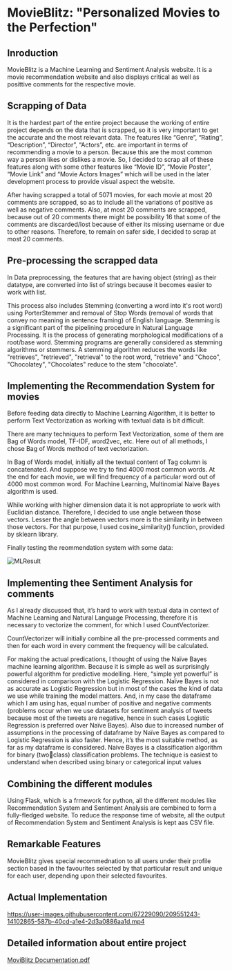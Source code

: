 # MovieBlitz: "Personalized Movies to the Perfection"
## Inroduction
MovieBlitz is a Machine Learning and Sentiment Analysis website. It is a movie recommendation website and also displays critical as well as posittive comments for the respective movie.


## Scrapping of Data
It is the hardest part of the entire project because the working of entire project depends on 
the data that is scrapped, so it is very important to get the accurate and the most relevant 
data. The features like “Genre”, “Rating”, “Description”, “Director”, “Actors”, etc. are 
important in terms of recommending a movie to a person. Because this are the most 
common way a person likes or dislikes a movie. So, I decided to scrap all of these features 
along with some other features like “Movie ID”, “Movie Poster”, “Movie Link” and 
“Movie Actors Images” which will be used in the later development process to provide 
visual aspect the website.

After having scrapped a total of 5071 movies, for each movie at most 20 comments are 
scrapped, so as to include all the variations of positive as well as negative comments. Also, 
at most 20 comments are scrapped, because out of 20 comments there might be possibility 
16
that some of the comments are discarded/lost because of either its missing username or due 
to other reasons. Therefore, to remain on safer side, I decided to scrap at most 20 comments.


## Pre-processing the scrapped data
In Data preprocessing, the features that are having object (string) as their datatype, are 
converted into list of strings because it becomes easier to work with list.

This process also includes Stemming (converting a word into it's root word) using PorterStemmer and removal of Stop Words (removal of words that convey no meaning in sentence framing) of English language. Stemming is a significant part of the pipelining procedure in Natural Language Processing. 
It is the process of generating morphological modifications of a root/base word. Stemming 
programs are generally considered as stemming algorithms or stemmers. A stemming 
algorithm reduces the words like "retrieves", "retrieved", "retrieval" to the root word, 
"retrieve" and "Choco", "Chocolatey", "Chocolates" reduce to the stem "chocolate". 


## Implementing the Recommendation System for movies
Before feeding data directly to Machine Learning Algorithm, it is better to perform Text Vectorization as working with textual data is bit difficult.

There are many techniques to perform Text Vectorization, some of them are Bag of Words 
model, TF-IDF, word2vec, etc. Here out of all methods, I chose Bag of Words method of 
text vectorization.

In Bag of Words model, initially all the textual content of Tag column is concatenated. And 
suppose we try to find 4000 most common words. At the end for each movie, we will find 
frequency of a particular word out of 4000 most common word. For Machine Learning, Multinomial Naive Bayes algorithm is used.

While working with higher dimension data it is not appropriate to 
work with Euclidian distance. Therefore, I decided to use angle between those vectors. Lesser the angle between vectors more is the similarity in between those vectors. For that purpose, I used cosine_similarity() function, provided by sklearn library.

Finally testing the reommendation system with some data:

![MLResult](https://user-images.githubusercontent.com/67229090/209550142-cb58c622-7a80-48e1-87bb-c31c26c814e9.png)



## Implementing thee Sentiment Analysis for comments
As I already discussed that, it’s hard to work with textual data in context of Machine 
Learning and Natural Language Processing, therefore it is necessary to vectorize the 
comment, for which I used CountVectorizer.

CountVectorizer will initially combine all the pre-processed comments and then for each 
word in every comment the frequency will be calculated. 

For making the actual predications, I thought of using the Naïve Bayes machine learning 
algorithm. Because it is simple as well as surprisingly powerful algorithm for predictive 
modelling. Here, “simple yet powerful” is considered in comparison with the Logistic 
Regression. Naïve Bayes is not as accurate as Logistic Regression but in most of the cases 
the kind of data we use while training the model matters. And, in my case the dataframe 
which I am using has, equal number of positive and negative comments (problems occur 
when we use datasets for sentiment analysis of tweets because most of the tweets are 
negative, hence in such cases Logistic Regression is preferred over Naïve Bayes). Also due 
to increased number of assumptions in the processing of dataframe by Naïve Bayes as 
compared to Logistic Regression is also faster. Hence, it’s the most suitable method, as far 
as my dataframe is considered. Naive Bayes is a classification algorithm for binary (twoclass) classification problems. The technique is easiest to understand when described using binary or categorical input values


## Combining the different modules
Using Flask, which is a frmework for python, all the different modules like Recommendation System and  Sentiment Analysis are combined to form a fully-fledged website. To reduce the response time of website, all the output of Recommendation System and Sentiment Analysis is kept aas CSV file.


## Remarkable Features
MovieBlitz gives special recommednation to all users under their profile section based in the favourites selected by that particular result and unique for each user, depending upon their selected favourites.


## Actual Implementation



https://user-images.githubusercontent.com/67229090/209551243-14102865-587b-40cd-a1e4-2d3a0886aa1d.mp4


## Detailed information about entire project

[MoviBlitz Documentation.pdf](https://github.com/ShivamSrng/MovieBlitz/files/10303572/MoviBlitz.Documentation.pdf)


